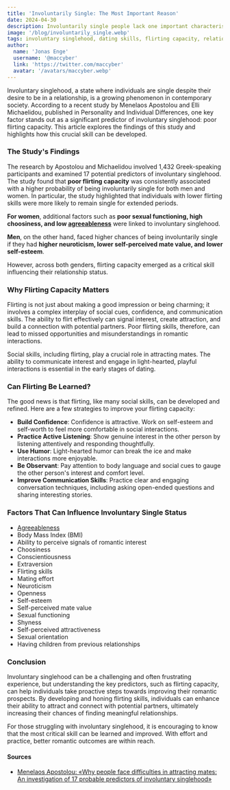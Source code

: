 ```yaml
---
title: 'Involuntarily Single: The Most Important Reason'
date: 2024-04-30
description: Involuntarily single people lack one important characteristic, a study shows. But it can be learned.
image: '/blog/involuntarily_single.webp'
tags: involuntary singlehood, dating skills, flirting capacity, relationship tips, self-esteem, social skills, mate attraction, psychology, self-improvement, dating advice, relationship status, singles, self-perceived attractiveness, body language, communication skills, confidence building, relationship research, psychological study, social interaction, romantic relationships
author:
  name: 'Jonas Enge'
  username: '@maccyber'
  link: 'https://twitter.com/maccyber'
  avatar: '/avatars/maccyber.webp'
---
```


Involuntary singlehood, a state where individuals are single despite their desire to be in a relationship, is a growing phenomenon in contemporary society. According to a recent study by Menelaos Apostolou and Elli Michaelidou, published in Personality and Individual Differences, one key factor stands out as a significant predictor of involuntary singlehood: poor flirting capacity. This article explores the findings of this study and highlights how this crucial skill can be developed.

### The Study's Findings

The research by Apostolou and Michaelidou involved 1,432 Greek-speaking participants and examined 17 potential predictors of involuntary singlehood. The study found that **poor flirting capacity** was consistently associated with a higher probability of being involuntarily single for both men and women. In particular, the study highlighted that individuals with lower flirting skills were more likely to remain single for extended periods.

**For women**, additional factors such as **poor sexual functioning, high choosiness, and low [agreeableness](/articles/agreeableness)** were linked to involuntary singlehood.

**Men**, on the other hand, faced higher chances of being involuntarily single if they had **higher neuroticism, lower self-perceived mate value, and lower self-esteem**.

However, across both genders, flirting capacity emerged as a critical skill influencing their relationship status.

### Why Flirting Capacity Matters

Flirting is not just about making a good impression or being charming; it involves a complex interplay of social cues, confidence, and communication skills. The ability to flirt effectively can signal interest, create attraction, and build a connection with potential partners. Poor flirting skills, therefore, can lead to missed opportunities and misunderstandings in romantic interactions.

Social skills, including flirting, play a crucial role in attracting mates. The ability to communicate interest and engage in light-hearted, playful interactions is essential in the early stages of dating.

### Can Flirting Be Learned?

The good news is that flirting, like many social skills, can be developed and refined. Here are a few strategies to improve your flirting capacity:

- **Build Confidence**: Confidence is attractive. Work on self-esteem and self-worth to feel more comfortable in social interactions.
- **Practice Active Listening**: Show genuine interest in the other person by listening attentively and responding thoughtfully.
- **Use Humor**: Light-hearted humor can break the ice and make interactions more enjoyable.
- **Be Observant**: Pay attention to body language and social cues to gauge the other person's interest and comfort level.
- **Improve Communication Skills**: Practice clear and engaging conversation techniques, including asking open-ended questions and sharing interesting stories.

### Factors That Can Influence Involuntary Single Status

- [Agreeableness](/articles/agreeableness)
- Body Mass Index (BMI)
- Ability to perceive signals of romantic interest
- Choosiness
- Conscientiousness
- Extraversion
- Flirting skills
- Mating effort
- Neuroticism
- Openness
- Self-esteem
- Self-perceived mate value
- Sexual functioning
- Shyness
- Self-perceived attractiveness
- Sexual orientation
- Having children from previous relationships

### Conclusion

Involuntary singlehood can be a challenging and often frustrating experience, but understanding the key predictors, such as flirting capacity, can help individuals take proactive steps towards improving their romantic prospects. By developing and honing flirting skills, individuals can enhance their ability to attract and connect with potential partners, ultimately increasing their chances of finding meaningful relationships.

For those struggling with involuntary singlehood, it is encouraging to know that the most critical skill can be learned and improved. With effort and practice, better romantic outcomes are within reach.

#### **Sources**

- [Menelaos Apostolou: «Why people face difficulties in attracting mates: An investigation of 17 probable predictors of involuntary singlehood»](https://www.sciencedirect.com/science/article/abs/pii/S0191886923003458)
